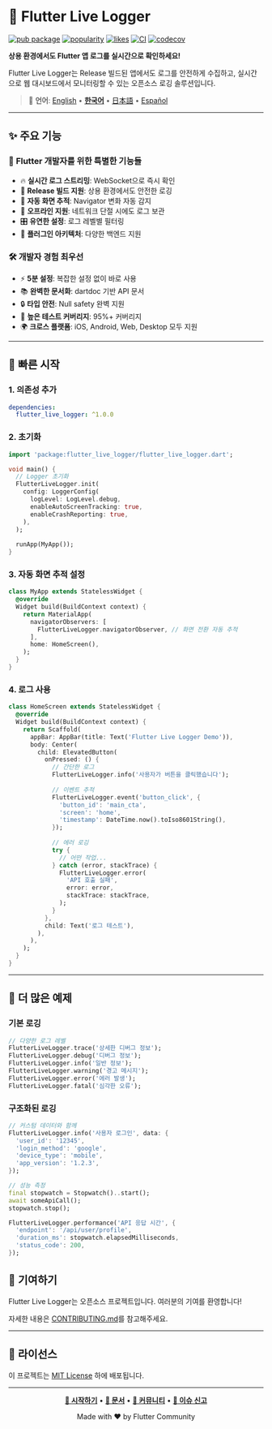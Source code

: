 # 🚀 Flutter Live Logger

[![pub package](https://img.shields.io/pub/v/flutter_live_logger.svg)](https://pub.dev/packages/flutter_live_logger)
[![popularity](https://img.shields.io/pub/popularity/flutter_live_logger.svg)](https://pub.dev/packages/flutter_live_logger)
[![likes](https://img.shields.io/pub/likes/flutter_live_logger.svg)](https://pub.dev/packages/flutter_live_logger)
[![CI](https://github.com/your-username/flutter_live_logger/workflows/CI/badge.svg)](https://github.com/your-username/flutter_live_logger/actions)
[![codecov](https://codecov.io/gh/your-username/flutter_live_logger/branch/main/graph/badge.svg)](https://codecov.io/gh/your-username/flutter_live_logger)

**상용 환경에서도 Flutter 앱 로그를 실시간으로 확인하세요!**

Flutter Live Logger는 Release 빌드된 앱에서도 로그를 안전하게 수집하고, 실시간으로 웹 대시보드에서 모니터링할 수 있는 오픈소스 로깅 솔루션입니다.

> 📖 **언어**: [English](README.md) • [**한국어**](README.ko.md) • [日本語](README.ja.md) • [Español](README.es.md)

---

## ✨ 주요 기능

### 🎯 **Flutter 개발자를 위한 특별한 기능들**

- 🔥 **실시간 로그 스트리밍**: WebSocket으로 즉시 확인
- 📱 **Release 빌드 지원**: 상용 환경에서도 안전한 로깅
- 🎨 **자동 화면 추적**: Navigator 변화 자동 감지
- 💾 **오프라인 지원**: 네트워크 단절 시에도 로그 보관
- 🎛️ **유연한 설정**: 로그 레벨별 필터링
- 🔌 **플러그인 아키텍처**: 다양한 백엔드 지원

### 🛠️ **개발자 경험 최우선**

- ⚡ **5분 설정**: 복잡한 설정 없이 바로 사용
- 📚 **완벽한 문서화**: dartdoc 기반 API 문서
- 🔒 **타입 안전**: Null safety 완벽 지원
- 🧪 **높은 테스트 커버리지**: 95%+ 커버리지
- 🌍 **크로스 플랫폼**: iOS, Android, Web, Desktop 모두 지원

---

## 🚀 빠른 시작

### 1. 의존성 추가

```yaml
dependencies:
  flutter_live_logger: ^1.0.0
```

### 2. 초기화

```dart
import 'package:flutter_live_logger/flutter_live_logger.dart';

void main() {
  // Logger 초기화
  FlutterLiveLogger.init(
    config: LoggerConfig(
      logLevel: LogLevel.debug,
      enableAutoScreenTracking: true,
      enableCrashReporting: true,
    ),
  );
  
  runApp(MyApp());
}
```

### 3. 자동 화면 추적 설정

```dart
class MyApp extends StatelessWidget {
  @override
  Widget build(BuildContext context) {
    return MaterialApp(
      navigatorObservers: [
        FlutterLiveLogger.navigatorObserver, // 화면 전환 자동 추적
      ],
      home: HomeScreen(),
    );
  }
}
```

### 4. 로그 사용

```dart
class HomeScreen extends StatelessWidget {
  @override
  Widget build(BuildContext context) {
    return Scaffold(
      appBar: AppBar(title: Text('Flutter Live Logger Demo')),
      body: Center(
        child: ElevatedButton(
          onPressed: () {
            // 간단한 로그
            FlutterLiveLogger.info('사용자가 버튼을 클릭했습니다');
            
            // 이벤트 추적
            FlutterLiveLogger.event('button_click', {
              'button_id': 'main_cta',
              'screen': 'home',
              'timestamp': DateTime.now().toIso8601String(),
            });
            
            // 에러 로깅
            try {
              // 어떤 작업...
            } catch (error, stackTrace) {
              FlutterLiveLogger.error(
                'API 호출 실패',
                error: error,
                stackTrace: stackTrace,
              );
            }
          },
          child: Text('로그 테스트'),
        ),
      ),
    );
  }
}
```

---

## 📖 더 많은 예제

### 기본 로깅

```dart
// 다양한 로그 레벨
FlutterLiveLogger.trace('상세한 디버그 정보');
FlutterLiveLogger.debug('디버그 정보');
FlutterLiveLogger.info('일반 정보');
FlutterLiveLogger.warning('경고 메시지');
FlutterLiveLogger.error('에러 발생');
FlutterLiveLogger.fatal('심각한 오류');
```

### 구조화된 로깅

```dart
// 커스텀 데이터와 함께
FlutterLiveLogger.info('사용자 로그인', data: {
  'user_id': '12345',
  'login_method': 'google',
  'device_type': 'mobile',
  'app_version': '1.2.3',
});

// 성능 측정
final stopwatch = Stopwatch()..start();
await someApiCall();
stopwatch.stop();

FlutterLiveLogger.performance('API 응답 시간', {
  'endpoint': '/api/user/profile',
  'duration_ms': stopwatch.elapsedMilliseconds,
  'status_code': 200,
});
```

## 🤝 기여하기

Flutter Live Logger는 오픈소스 프로젝트입니다. 여러분의 기여를 환영합니다!

자세한 내용은 [CONTRIBUTING.md](CONTRIBUTING.md)를 참고해주세요.

---

## 📄 라이선스

이 프로젝트는 [MIT License](LICENSE) 하에 배포됩니다.

---

<div align="center">

**[🚀 시작하기](https://pub.dev/packages/flutter_live_logger)** •
**[📖 문서](https://pub.dev/documentation/flutter_live_logger/latest/)** •
**[💬 커뮤니티](https://github.com/your-username/flutter_live_logger/discussions)** •
**[🐛 이슈 신고](https://github.com/your-username/flutter_live_logger/issues)**

Made with ❤️ by Flutter Community

</div>

